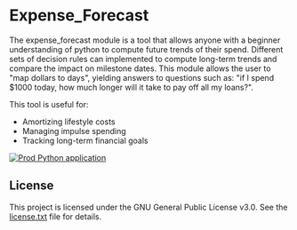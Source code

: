 # Expense_Forecast

The expense_forecast module is a tool that allows anyone with a beginner understanding of python to compute future trends of their spend. Different sets of decision rules can implemented to compute long-term trends and compare the impact on milestone dates. This module allows the user to "map dollars to days", yielding answers to questions such as: "if I spend $1000 today, how much longer will it take to pay off all my loans?".

This tool is useful for:
<ul>
<li>Amortizing lifestyle costs</li>
<li>Managing impulse spending</li>
<li>Tracking long-term financial goals</li>
</ul>

[![Prod Python application](https://github.com/hdickie/expense_forecast/actions/workflows/python-app.yml/badge.svg)](https://github.com/hdickie/expense_forecast/actions/workflows/python-app.yml)

## License

This project is licensed under the GNU General Public License v3.0. See the [license.txt](./license.txt) file for details.

